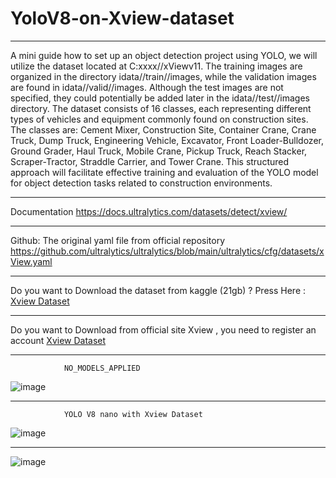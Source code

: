 # YoloV8-on-Xview-dataset
___________________________________________________________________________
A mini guide how to set up an object detection project using YOLO, we will utilize the dataset located at C:xxxx//xViewv11. 
The training images are organized in the directory idata//train//images, while the validation images are found in idata//valid//images. 
Although the test images are not specified, they could potentially be added later in the idata//test//images directory. The dataset consists of 16 classes, 
each representing different types of vehicles and equipment commonly found on construction sites. 
The classes are: Cement Mixer, Construction Site, Container Crane, Crane Truck, Dump Truck, Engineering Vehicle, Excavator, Front Loader-Bulldozer,
Ground Grader, Haul Truck, Mobile Crane, Pickup Truck, Reach Stacker, Scraper-Tractor, Straddle Carrier, and Tower Crane. 
This structured approach will facilitate effective training and evaluation of the YOLO model for object detection tasks related to construction environments.
___________________________________________________________________________
Documentation https://docs.ultralytics.com/datasets/detect/xview/
___________________________________________________________________________
Github: The original yaml file from official repository https://github.com/ultralytics/ultralytics/blob/main/ultralytics/cfg/datasets/xView.yaml
___________________________________________________________________________
Do you want to Download the dataset from kaggle (21gb) ? Press Here : [Xview Dataset](https://www.kaggle.com/datasets/hassanmojab/xview-dataset)
___________________________________________________________________________
Do you want to Download from official site Xview , you need to register an account [Xview Dataset](https://challenge.xviewdataset.org/data-download)
___________________________________________________________________________
                NO_MODELS_APPLIED
![image](https://github.com/user-attachments/assets/8357fecf-7d2c-4882-93e8-f6538288bc52)
___________________________________________________________________________
                YOLO V8 nano with Xview Dataset
![image](https://github.com/user-attachments/assets/61e2d55c-6ed8-4f15-8491-6f98afd57045)
___________________________________________________________________________
![image](https://github.com/user-attachments/assets/29d81d60-f582-42d6-8ada-827da67cc647)
